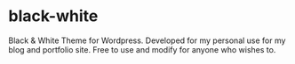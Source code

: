 # black-white
Black &amp; White Theme for Wordpress. Developed for my personal use for my blog and portfolio site. Free to use and modify for anyone who wishes to.

